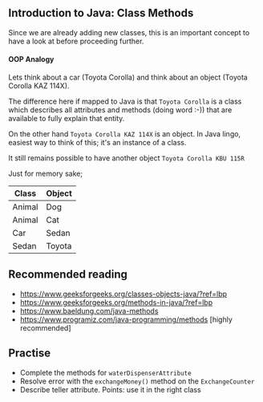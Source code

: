 Introduction to Java: Class Methods
---
Since we are already adding new classes, this is an important concept to have a look at before proceeding further.

#### OOP Analogy
Lets think about a car (Toyota Corolla) and think about an object (Toyota Corolla KAZ 114X).

The difference here if mapped to Java is that `Toyota Corolla` is a class which describes all attributes and methods (doing word :-)) that are available to fully explain that entity.

On the other hand `Toyota Corolla KAZ 114X` is an object. In Java lingo, easiest way to think of this; it's an instance of a class.

It still remains possible to have another object `Toyota Corolla KBU 115R`


Just for memory sake;

| Class       |  Object     |
| ----------- | ----------- |
| Animal      | Dog         |
| Animal      | Cat         |
| Car         | Sedan       |
| Sedan       | Toyota      |

Recommended reading
----
- https://www.geeksforgeeks.org/classes-objects-java/?ref=lbp
- https://www.geeksforgeeks.org/methods-in-java/?ref=lbp
- https://www.baeldung.com/java-methods
- https://www.programiz.com/java-programming/methods [highly recommended]

Practise
---
- Complete the methods for `waterDispenserAttribute`
- Resolve error with the `exchangeMoney()` method on the `ExchangeCounter`
- Describe teller attribute. Points: use it in the right class